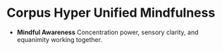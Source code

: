 # Corpus Hyper Unified Mindfulness

* **Mindful Awareness** Concentration power, sensory clarity, and equanimity working together.
